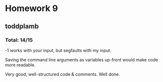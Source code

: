 # Homework 9
## toddplamb

### Total: 14/15

-1 works with your input, but segfaults with my input.

Saving the command line arguments as variables up-front would make code more readable.

Very good, well-structured code & comments. Well done.
